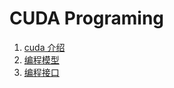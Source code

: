 # CUDA Programing

1. [cuda 介绍](./introduction.md)
2. [编程模型](./programing_model.md)
3. [编程接口](./programing_interface.md)
